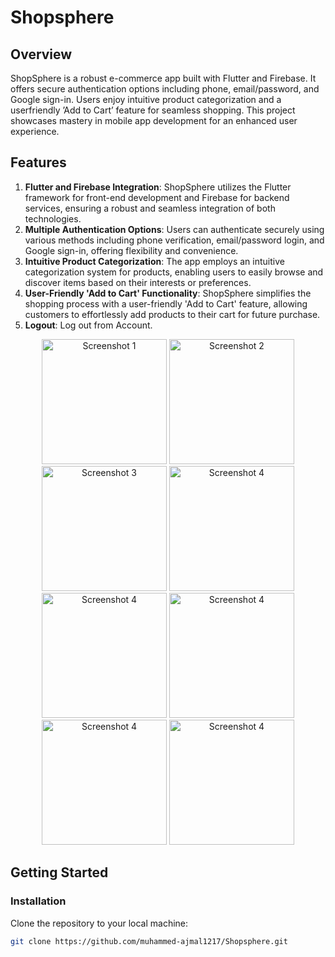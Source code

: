 # Shopsphere

## Overview
ShopSphere is a robust e-commerce app built with Flutter and Firebase. It offers secure authentication options including phone, email/password, and Google sign-in. Users enjoy intuitive product categorization and a userfriendly ’Add to
Cart’ feature for seamless shopping. This project showcases mastery in mobile app development for an enhanced user
experience.

## Features
1. **Flutter and Firebase Integration**:  ShopSphere utilizes the Flutter framework for front-end development and Firebase for backend services, ensuring a robust and seamless integration of both technologies.
2. **Multiple Authentication Options**: Users can authenticate securely using various methods including phone verification, email/password login, and Google sign-in, offering flexibility and convenience.
3. **Intuitive Product Categorization**: The app employs an intuitive categorization system for products, enabling users to easily browse and discover items based on their interests or preferences.
4. **User-Friendly 'Add to Cart' Functionality**: ShopSphere simplifies the shopping process with a user-friendly 'Add to Cart' feature, allowing customers to effortlessly add products to their cart for future purchase.
5. **Logout**: Log out from Account.

<!-- Image Gallery -->
<div align="center">
  <img src="https://github.com/muhammed-ajmal1217/Shopsphere/assets/136672051/be85c67d-5fcd-4261-b14a-8b042fed48e1" alt="Screenshot 1" width="200"/>
  <img src="https://github.com/muhammed-ajmal1217/Shopsphere/assets/136672051/c2c083e5-a92d-4a84-bb85-4c08dcb7b248" alt="Screenshot 2" width="200"/>
  <img src="https://github.com/muhammed-ajmal1217/Shopsphere/assets/136672051/ebce477e-84fd-4a7f-bb9d-214a51d986ac" alt="Screenshot 3" width="200"/>
  <img src="https://github.com/muhammed-ajmal1217/Shopsphere/assets/136672051/607a8d3e-13b5-4cd3-8434-60921aaea82b" alt="Screenshot 4" width="200"/>
  <img src="https://github.com/muhammed-ajmal1217/Shopsphere/assets/136672051/b3f92f96-5e88-4f7c-9849-6e4b49d90aa9" alt="Screenshot 4" width="200"/>
  <img src="https://github.com/muhammed-ajmal1217/Shopsphere/assets/136672051/702b35f3-6e68-4ca4-9e84-92d0389ae21d" alt="Screenshot 4" width="200"/>
  <img src="https://github.com/muhammed-ajmal1217/Shopsphere/assets/136672051/f6760e65-71f7-4a73-b11a-457d24ad31fe" alt="Screenshot 4" width="200"/>
  <img src="https://github.com/muhammed-ajmal1217/Shopsphere/assets/136672051/5111f49c-b33f-4ca8-892a-698f133fc7e8" alt="Screenshot 4" width="200"/>
</div>


## Getting Started
### Installation
Clone the repository to your local machine:
```bash
git clone https://github.com/muhammed-ajmal1217/Shopsphere.git


